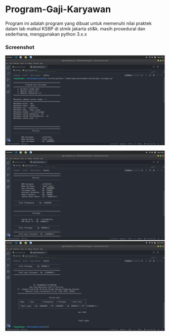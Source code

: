 # Program-Gaji-Karyawan

Program ini adalah program yang dibuat untuk memenuhi nilai praktek dalam lab matkul KSBP di stmik jakarta sti&k.
masih prosedural dan sederhana, menggunakan python 3.x.x

### Screenshot

![](https://github.com/Faqihyugos/Program-Gaji-Karyawan/blob/master/Screenshot%20from%202019-11-09%2012-28-48.png)

![](https://github.com/Faqihyugos/Program-Gaji-Karyawan/blob/master/Screenshot%20from%202019-11-09%2012-28-59.png)
![](https://github.com/Faqihyugos/Program-Gaji-Karyawan/blob/master/Screenshot%20from%202019-11-09%2012-29-26.png)
